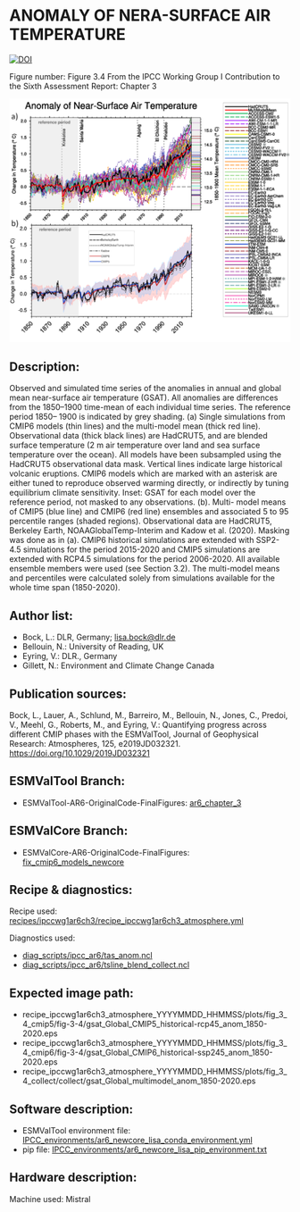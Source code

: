 
ANOMALY OF NERA-SURFACE AIR TEMPERATURE
=======================================
[![DOI](https://zenodo.org/badge/DOI/10.5281/zenodo.6656147.svg)](https://doi.org/10.5281/zenodo.6656147)

Figure number: Figure 3.4
From the IPCC Working Group I Contribution to the Sixth Assessment Report: Chapter 3

![Figure 3.4](ar6_wg1_chap3_figure3_4_surface_temp_anomaly.png?raw=true)


Description:
------------
Observed and simulated time series of the anomalies in annual and global mean
near-surface air temperature (GSAT). All anomalies are differences from the 
1850–1900 time-mean of each individual time series. The reference period 1850–
1900 is indicated by grey shading. (a) Single simulations from CMIP6 models 
(thin lines) and the multi-model mean (thick red line). Observational data
(thick black lines) are HadCRUT5, and are blended surface temperature (2 m air
temperature over land and sea surface temperature over the ocean). All models 
have been subsampled using the HadCRUT5 observational data mask. Vertical lines
indicate large historical volcanic eruptions. CMIP6 models which are marked 
with an asterisk are either tuned to reproduce observed warming directly, or 
indirectly by tuning equilibrium climate sensitivity. Inset: GSAT for each 
model over the reference period, not masked to any observations. (b). Multi-
model means of CMIP5 (blue line) and CMIP6 (red line) ensembles and associated 
5 to 95 percentile ranges (shaded regions). Observational data are HadCRUT5, 
Berkeley Earth, NOAAGlobalTemp-Interim and Kadow et al. (2020). Masking was 
done as in (a). CMIP6 historical simulations are extended with SSP2-4.5 
simulations for the period 2015-2020 and CMIP5 simulations are extended with 
RCP4.5 simulations for the period 2006-2020. All available ensemble members were
used (see Section 3.2). The multi-model means and percentiles were calculated 
solely from simulations available for the whole time span (1850-2020).


Author list:
------------
- Bock, L.: DLR, Germany; lisa.bock@dlr.de
- Bellouin, N.: University of Reading, UK
- Eyring, V.: DLR., Germany
- Gillett, N.: Environment and Climate Change Canada


Publication sources:
--------------------
Bock, L., Lauer, A., Schlund, M., Barreiro, M., Bellouin, N., Jones, C., 
Predoi, V., Meehl, G., Roberts, M., and Eyring, V.: Quantifying progress 
across different CMIP phases with the ESMValTool, Journal of Geophysical 
Research: Atmospheres, 125, e2019JD032321. https://doi.org/10.1029/2019JD032321


ESMValTool Branch:
------------------
- ESMValTool-AR6-OriginalCode-FinalFigures: [ar6_chapter_3](https://github.com/ipcc-wgi/ESMValTool-AR6-OriginalCode-FinalFigures/tree/ar6_chapter_3)


ESMValCore Branch:
------------------
- ESMValCore-AR6-OriginalCode-FinalFigures: [fix_cmip6_models_newcore](https://github.com/ipcc-wgi/ESMValCore-AR6-OriginalCode-FinalFigures/tree/fix_cmip6_models_newcore)


Recipe & diagnostics:
---------------------
Recipe used: [recipes/ipccwg1ar6ch3/recipe_ipccwg1ar6ch3_atmosphere.yml](https://github.com/ipcc-wgi/ESMValTool-AR6-OriginalCode-FinalFigures/blob/ar6_chapter_3/esmvaltool/recipes/ipccwg1ar6ch3/recipe_ipccwg1ar6ch3_atmosphere.yml)

Diagnostics used: 
- [diag_scripts/ipcc_ar6/tas_anom.ncl](https://github.com/ipcc-wgi/ESMValTool-AR6-OriginalCode-FinalFigures/blob/ar6_chapter_3/esmvaltool/diag_scripts/ipcc_ar6/tas_anom.ncl)
- [diag_scripts/ipcc_ar6/tsline_blend_collect.ncl](https://github.com/ipcc-wgi/ESMValTool-AR6-OriginalCode-FinalFigures/blob/ar6_chapter_3/esmvaltool/diag_scripts/ipcc_ar6/tsline_blend_collect.ncl)


Expected image path:
--------------------
- recipe_ipccwg1ar6ch3_atmosphere_YYYYMMDD_HHMMSS/plots/fig_3_4_cmip5/fig-3-4/gsat_Global_CMIP5_historical-rcp45_anom_1850-2020.eps
- recipe_ipccwg1ar6ch3_atmosphere_YYYYMMDD_HHMMSS/plots/fig_3_4_cmip6/fig-3-4/gsat_Global_CMIP6_historical-ssp245_anom_1850-2020.eps
- recipe_ipccwg1ar6ch3_atmosphere_YYYYMMDD_HHMMSS/plots/fig_3_4_collect/collect/gsat_Global_multimodel_anom_1850-2020.eps


Software description:
---------------------
- ESMValTool environment file: [IPCC_environments/ar6_newcore_lisa_conda_environment.yml](https://github.com/ipcc-wgi/ESMValTool-AR6-OriginalCode-FinalFigures/blob/main/IPCC_environments/ar6_newcore_lisa_conda_environment.yml)
- pip file: [IPCC_environments/ar6_newcore_lisa_pip_environment.txt](https://github.com/ipcc-wgi/ESMValTool-AR6-OriginalCode-FinalFigures/blob/main/IPCC_environments/ar6_newcore_lisa_pip_environment.txt)


Hardware description:
---------------------
Machine used:  Mistral
